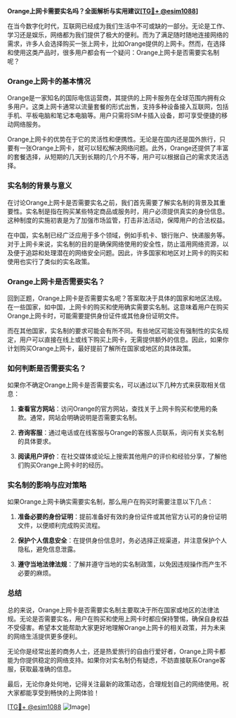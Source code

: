**Orange上网卡需要实名吗？全面解析与实用建议[[TG💪+ @esim1088](https://t.me/s/esim1088)]**

在当今数字化时代，互联网已经成为我们生活中不可或缺的一部分。无论是工作、学习还是娱乐，网络都为我们提供了极大的便利。而为了满足随时随地连接网络的需求，许多人会选择购买一张上网卡，比如Orange提供的上网卡。然而，在选择和使用这类产品时，很多用户都会有一个疑问：Orange上网卡是否需要实名制呢？

### Orange上网卡的基本情况

Orange是一家知名的国际电信运营商，其提供的上网卡服务在全球范围内拥有众多用户。这类上网卡通常以流量套餐的形式出售，支持多种设备接入互联网，包括手机、平板电脑和笔记本电脑等。用户只需将SIM卡插入设备，即可享受便捷的移动网络服务。

Orange上网卡的优势在于它的灵活性和便携性。无论是在国内还是国外旅行，只要有一张Orange上网卡，就可以轻松解决网络问题。此外，Orange还提供了丰富的套餐选择，从短期的几天到长期的几个月不等，用户可以根据自己的需求灵活选择。

### 实名制的背景与意义

在讨论Orange上网卡是否需要实名之前，我们首先需要了解实名制的背景及其重要性。实名制是指在购买某些特定商品或服务时，用户必须提供真实的身份信息。这种制度的实施初衷是为了加强市场监管，打击非法活动，保障用户的合法权益。

在中国，实名制已经广泛应用于多个领域，例如手机卡、银行账户、快递服务等。对于上网卡来说，实名制的目的是确保网络使用的安全性，防止滥用网络资源，以及便于追踪和处理潜在的网络安全问题。因此，许多国家和地区对上网卡的购买和使用也实行了类似的实名政策。

### Orange上网卡是否需要实名？

回到正题，Orange上网卡是否需要实名呢？答案取决于具体的国家和地区法规。在一些国家，如中国，上网卡的购买和使用确实需要实名制。这意味着用户在购买Orange上网卡时，可能需要提供身份证件或其他身份证明文件。

而在其他国家，实名制的要求可能会有所不同。有些地区可能没有强制性的实名规定，用户可以直接在线上或线下购买上网卡，无需提供额外的信息。因此，如果你计划购买Orange上网卡，最好提前了解所在国家或地区的具体政策。

### 如何判断是否需要实名？

如果你不确定Orange上网卡是否需要实名，可以通过以下几种方式来获取相关信息：

1. **查看官方网站**：访问Orange的官方网站，查找关于上网卡购买和使用的条款。通常，网站会明确说明是否需要实名制。
   
2. **咨询客服**：通过电话或在线客服与Orange的客服人员联系，询问有关实名制的具体要求。

3. **阅读用户评价**：在社交媒体或论坛上搜索其他用户的评价和经验分享，了解他们购买Orange上网卡时的经历。

### 实名制的影响与应对策略

如果Orange上网卡确实需要实名制，那么用户在购买时需要注意以下几点：

1. **准备必要的身份证明**：提前准备好有效的身份证件或其他官方认可的身份证明文件，以便顺利完成购买流程。

2. **保护个人信息安全**：在提供身份信息时，务必选择正规渠道，并注意保护个人隐私，避免信息泄露。

3. **遵守当地法律法规**：了解并遵守当地的实名制政策，以免因违规操作而产生不必要的麻烦。

### 总结

总的来说，Orange上网卡是否需要实名制主要取决于所在国家或地区的法律法规。无论是否需要实名，用户在购买和使用上网卡时都应保持警惕，确保自身权益不受侵害。希望本文能帮助大家更好地理解Orange上网卡的相关政策，并为未来的网络生活提供更多便利。

无论你是经常出差的商务人士，还是热爱旅行的自由行爱好者，Orange上网卡都能为你提供稳定的网络支持。如果你对实名制仍有疑虑，不妨直接联系Orange客服，获取最准确的信息。

最后，无论你身处何地，记得关注最新的政策动态，合理规划自己的网络使用。祝大家都能享受到畅快的上网体验！

[[TG💪+ @esim1088](https://t.me/s/esim1088) ![Image](https://i.postimg.cc/4NQfJmqS/Snipaste-2025-05-13-00-14-12.png)]